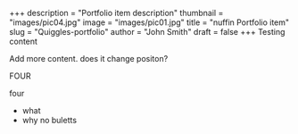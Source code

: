 +++
description = "Portfolio item description"
thumbnail = "images/pic04.jpg"
image = "images/pic01.jpg"
title = "nuffin Portfolio item"
slug = "Quiggles-portfolio"
author = "John Smith"
draft = false
+++
Testing content


Add more content.  does it change positon?

FOUR
 
 four
 
- what
- why no buletts